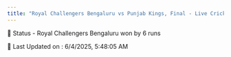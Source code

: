```yaml
---
title: "Royal Challengers Bengaluru vs Punjab Kings, Final - Live Cricket Score"
---
```


📑 Status - Royal Challengers Bengaluru won by 6 runs

📝 Last Updated on : 6/4/2025, 5:48:05 AM  

